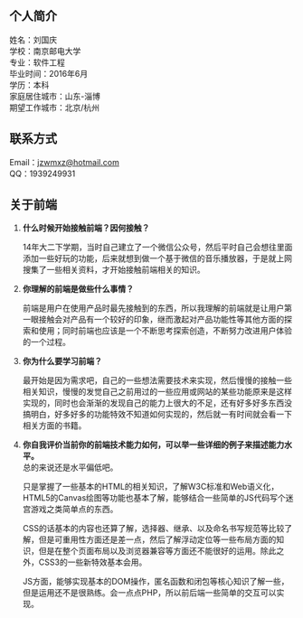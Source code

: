 
## 个人简介

姓名：刘国庆  
学校：南京邮电大学   
专业：软件工程   
毕业时间：2016年6月    
学历：本科    
家庭居住城市：山东-淄博    
期望工作城市：北京/杭州    

## 联系方式

Email：[jzwmxz@hotmail.com](mailto:jzwmxz@hotmail.com)         
QQ：1939249931    

## 关于前端

1. **什么时候开始接触前端？因何接触？**   

	14年大二下学期，当时自己建立了一个微信公众号，然后平时自己会想往里面添加一些好玩的功能，后来就想到做一个基于微信的音乐播放器，于是就上网搜集了一些相关资料，才开始接触前端相关的知识。

2. **你理解的前端是做些什么事情？**   

	前端是用户在使用产品时最先接触到的东西，所以我理解的前端就是让用户第一眼接触会对产品有一个较好的印象，继而激起对产品功能性等其他方面的探索和使用；同时前端也应该是一个不断思考探索创造，不断努力改进用户体验的一个过程。
   
3. **你为什么要学习前端？**

	最开始是因为需求吧，自己的一些想法需要技术来实现，然后慢慢的接触一些相关知识，慢慢的发觉自己之前用过的一些应用或网站的某些功能原来是这样实现的，同时也会渐渐的发现自己的能力上很大的不足，还有好多好多东西没搞明白，好多好多的功能特效不知道如何实现的，然后就一有时间就会看一下相关方面的书籍。 

  
4. **你自我评价当前你的前端技术能力如何，可以举一些详细的例子来描述能力水平。**   
	总的来说还是水平偏低吧。

	只是掌握了一些基本的HTML的相关知识，了解W3C标准和Web语义化，HTML5的Canvas绘图等功能也基本了解，能够结合一些简单的JS代码写个迷宫游戏之类简单点的东西。
	
	CSS的话基本的内容也还算了解，选择器、继承、以及命名书写规范等比较了解，但是可重用性方面还是差一点，然后了解浮动定位等一些布局方面的知识，但是在整个页面布局以及浏览器兼容等方面还不能很好的运用。除此之外，CSS3的一些新特效基本会用。

	JS方面，能够实现基本的DOM操作，匿名函数和闭包等核心知识了解一些，但是运用还不是很熟练。会一点点PHP，所以前后端一些简单的交互可以实现。

	
